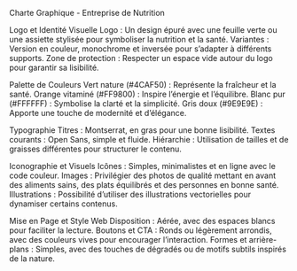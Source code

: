 Charte Graphique - Entreprise de Nutrition

Logo et Identité Visuelle
Logo : Un design épuré avec une feuille verte ou une assiette stylisée pour symboliser la nutrition et la santé.
Variantes : Version en couleur, monochrome et inversée pour s’adapter à différents supports.
Zone de protection : Respecter un espace vide autour du logo pour garantir sa lisibilité.

Palette de Couleurs
Vert nature (#4CAF50) : Représente la fraîcheur et la santé.
Orange vitaminé (#FF9800) : Inspire l’énergie et l’équilibre.
Blanc pur (#FFFFFF) : Symbolise la clarté et la simplicité.
Gris doux (#9E9E9E) : Apporte une touche de modernité et d’élégance.

Typographie
Titres : Montserrat, en gras pour une bonne lisibilité.
Textes courants : Open Sans, simple et fluide.
Hiérarchie : Utilisation de tailles et de graisses différentes pour structurer le contenu.

Iconographie et Visuels
Icônes : Simples, minimalistes et en ligne avec le code couleur.
Images : Privilégier des photos de qualité mettant en avant des aliments sains, des plats équilibrés et des personnes en bonne santé.
Illustrations : Possibilité d’utiliser des illustrations vectorielles pour dynamiser certains contenus.

Mise en Page et Style Web
Disposition : Aérée, avec des espaces blancs pour faciliter la lecture.
Boutons et CTA : Ronds ou légèrement arrondis, avec des couleurs vives pour encourager l’interaction.
Formes et arrière-plans : Simples, avec des touches de dégradés ou de motifs subtils inspirés de la nature.